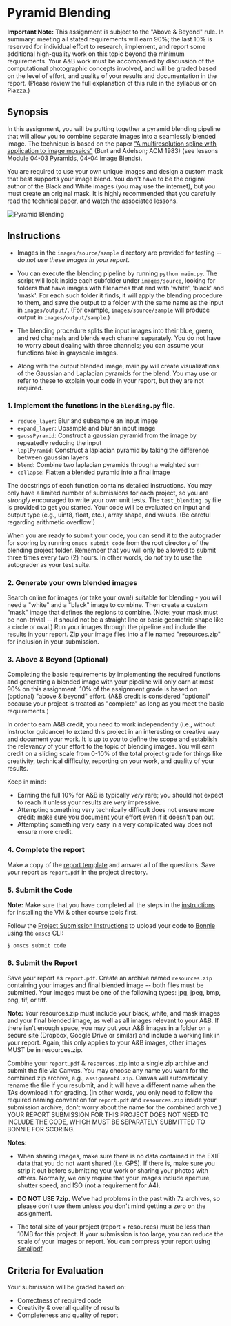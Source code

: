 # Pyramid Blending

**Important Note:** This assignment is subject to the "Above & Beyond" rule. In summary: meeting all stated requirements will earn 90%; the last 10% is reserved for individual effort to research, implement, and report some additional high-quality work on this topic beyond the minimum requirements. Your A&B work must be accompanied by discussion of the computational photographic concepts involved, and will be graded based on the level of effort, and quality of your results and documentation in the report. (Please review the full explanation of this rule in the syllabus or on Piazza.)


## Synopsis

In this assignment, you will be putting together a pyramid blending pipeline that will allow you to combine separate images into a seamlessly blended image. The technique is based on the paper [“A multiresolution spline with application to image mosaics”](http://persci.mit.edu/pub_pdfs/spline83.pdf) (Burt and Adelson; ACM 1983) (see lessons Module 04-03 Pyramids, 04-04 Image Blends).

You are required to use your own unique images and design a custom mask that best supports your image blend. You don't have to be the original author of the Black and White images (you may use the internet), but you must create an original mask. It is highly recommended that you carefully read the technical paper, and watch the associated lessons.

![Pyramid Blending](blend.png)

## Instructions

- Images in the `images/source/sample` directory are provided for testing -- *do not use these images in your report*.

- You can execute the blending pipeline by running `python main.py`. The script will look inside each subfolder under `images/source`, looking for folders that have images with filenames that end with 'white', 'black' and 'mask'. For each such folder it finds, it will apply the blending procedure to them, and save the output to a folder with the same name as the input in `images/output/`. (For example, `images/source/sample` will produce output in `images/output/sample`.)

- The blending procedure splits the input images into their blue, green, and red channels and blends each channel separately. You do not have to worry about dealing with three channels; you can assume your functions take in grayscale images.

- Along with the output blended image, main.py will create visualizations of the Gaussian and Laplacian pyramids for the blend. You may use or refer to these to explain your code in your report, but they are not required.


### 1. Implement the functions in the `blending.py` file.

  - `reduce_layer`: Blur and subsample an input image
  - `expand_layer`: Upsample and blur an input image
  - `gaussPyramid`: Construct a gaussian pyramid from the image by repeatedly reducing the input
  - `laplPyramid`: Construct a laplacian pyramid by taking the difference between gaussian layers
  - `blend`: Combine two laplacian pyramids through a weighted sum
  - `collapse`: Flatten a blended pyramid into a final image

The docstrings of each function contains detailed instructions. You may only have a limited number of submissions for each project, so you are *strongly* encouraged to write your own unit tests. The `test_blending.py` file is provided to get you started. Your code will be evaluated on input and output type (e.g., uint8, float, etc.), array shape, and values. (Be careful regarding arithmetic overflow!)

When you are ready to submit your code, you can send it to the autograder for scoring by running `omscs submit code` from the root directory of the blending project folder. Remember that you will only be allowed to submit three times every two (2) hours. In other words, do *not* try to use the autograder as your test suite.


### 2. Generate your own blended images

Search online for images (or take your own!) suitable for blending - you will need a "white" and a "black" image to combine. Then create a custom "mask" image that defines the regions to combine. (Note: your mask must be non-trivial -- it should not be a straight line or basic geometric shape like a circle or oval.) Run your images through the pipeline and include the results in your report. Zip your image files into a file named "resources.zip" for inclusion in your submission.


### 3. Above & Beyond (Optional)

Completing the basic requirements by implementing the required functions and generating a blended image with your pipeline will only earn at most 90% on this assignment. 10% of the assignment grade is based on (optional) "above & beyond" effort. (A&B credit is considered "optional" because your project is treated as "complete" as long as you meet the basic requirements.)

In order to earn A&B credit, you need to work independently (i.e., without instructor guidance) to extend this project in an interesting or creative way and document your work. It is up to _you_ to define the scope and establish the relevancy of your effort to the topic of blending images. You will earn credit on a sliding scale from 0-10% of the total project grade for things like creativity, technical difficulty, reporting on your work, and quality of your results.

Keep in mind:
- Earning the full 10% for A&B is typically _very_ rare; you should not expect to reach it unless your results are _very_ impressive.
- Attempting something very technically difficult does not ensure more credit; make sure you document your effort even if it doesn't pan out.
- Attempting something very easy in a very complicated way does not ensure more credit.


### 4. Complete the report

Make a copy of the [report template](https://drive.google.com/file/d/1nptrJNW-0LY2ps9fztH8f0AeiI821-gr/view?usp=sharing) and answer all of the questions. Save your report as `report.pdf` in the project directory.


### 5. Submit the Code

**Note:** Make sure that you have completed all the steps in the [instructions](../README.md#virtual-machine-setup) for installing the VM & other course tools first.

Follow the [Project Submission Instructions](../README.md#submitting-projects) to upload your code to [Bonnie](https://bonnie.udacity.com) using the `omscs` CLI:

```
$ omscs submit code
```


### 6. Submit the Report

Save your report as `report.pdf`. Create an archive named `resources.zip` containing your images and final blended image -- both files must be submitted. Your images must be one of the following types: jpg, jpeg, bmp, png, tif, or tiff.

**Note:** Your resources.zip must include your black, white, and mask images and your final blended image, as well as all images relevant to your A&B. If there isn't enough space, you may put your A&B images in a folder on a secure site (Dropbox, Google Drive or similar) and include a working link in your report. Again, this only applies to your A&B images, other images MUST be in resources.zip.

Combine your `report.pdf` & `resources.zip` into a single zip archive and submit the file via Canvas. You may choose any name you want for the combined zip archive, e.g., `assignment4.zip`. Canvas will automatically rename the file if you resubmit, and it will have a different name when the TAs download it for grading. (In other words, you only need to follow the required naming convention for `report.pdf` and `resources.zip` inside your submission archive; don't worry about the name for the combined archive.) YOUR REPORT SUBMISSION FOR THIS PROJECT DOES NOT NEED TO INCLUDE THE CODE, WHICH MUST BE SEPARATELY SUBMITTED TO BONNIE FOR SCORING.

**Notes:**

  - When sharing images, make sure there is no data contained in the EXIF data that you do not want shared (i.e. GPS). If there is, make sure you strip it out before submitting your work or sharing your photos with others. Normally, we only require that your images include aperture, shutter speed, and ISO (not a requirement for A4).

  - **DO NOT USE 7zip.** We've had problems in the past with 7z archives, so please don't use them unless you don't mind getting a zero on the assignment.

  - The total size of your project (report + resources) must be less than 10MB for this project. If your submission is too large, you can reduce the scale of your images or report. You can compress your report using [Smallpdf](https://smallpdf.com/compress-pdf).


## Criteria for Evaluation

Your submission will be graded based on:

  - Correctness of required code
  - Creativity & overall quality of results
  - Completeness and quality of report
